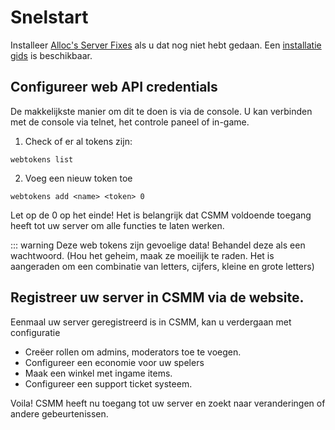 # Snelstart

Installeer [Alloc's Server Fixes](https://7dtd.illy.bz/wiki/Server%20fixes) als u dat nog niet hebt gedaan. Een [installatie gids](/allocs) is beschikbaar.

## Configureer web API credentials

De makkelijkste manier om dit te doen is via de console. U kan verbinden met de console via telnet, het controle paneel of in-game.

1. Check of er al tokens zijn:

`webtokens list`

2. Voeg een nieuw token toe

`webtokens add <name> <token> 0`

Let op de 0 op het einde! Het is belangrijk dat CSMM voldoende toegang heeft tot uw server om alle functies te laten werken.

::: warning Deze web tokens zijn gevoelige data! Behandel deze als een wachtwoord. (Hou het geheim, maak ze moeilijk te raden. Het is aangeraden om een combinatie van letters, cijfers, kleine en grote letters)

## Registreer uw server in CSMM via de website.

Eenmaal uw server geregistreerd is in CSMM, kan u verdergaan met configuratie

- Creëer rollen om admins, moderators toe te voegen.
- Configureer een economie voor uw spelers
- Maak een winkel met ingame items.
- Configureer een support ticket systeem.

Voila! CSMM heeft nu toegang tot uw server en zoekt naar veranderingen of andere gebeurtenissen.